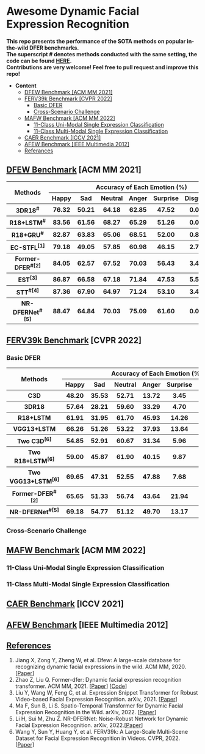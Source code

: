 # Awesome Dynamic Facial Expression Recognition

**This repo presents the performance of the SOTA methods on popular in-the-wild DFER benchmarks.**<br>
**The superscript # denotes methods conducted with the same setting, the code can be found [HERE](https://github.com/zengqunzhao/Former-DFER).**<br>
**Contributions are very welcome! Feel free to pull request and improve this repo!**<br>



- **Content**
  - [DFEW Benchmark [ACM MM 2021]](#dfew-benchmark-acm-mm-2021)
  - [FERV39k Benchmark [CVPR 2022]](#ferv39k-benchmark-cvpr-2022)
    - [Basic DFER](#basic-dfer)
    - [Cross-Scenario Challenge](#cross-scenario-challenge)
  - [MAFW Benchmark [ACM MM 2022]](#mafw-benchmark-acm-mm-2022)
    - [11-Class Uni-Modal Single Expression Classification](#11-class-uni-modal-single-expression-classification)
    - [11-Class Multi-Modal Single Expression Classification](#11-class-multi-modal-single-expression-classification)
  - [CAER Benchmark [ICCV 2021]](#caer-benchmark-iccv-2021)
  - [AFEW Benchmark [IEEE Multimedia 2012]](#afew-benchmark-ieee-multimedia-2012)
  - [Referances](#referances)

## [DFEW Benchmark](https://dfew-dataset.github.io/) [ACM MM 2021]

<table>
<thead>
  <tr>
    <th rowspan="2">Methods</th>
    <th colspan="7">Accuracy of Each Emotion (%)</th>
    <th colspan="2">Metrics (%)</th>
  </tr>
  <tr>
    <th>Happy</th>
    <th>Sad</th>
    <th>Neutral</th>
    <th>Anger</th>
    <th>Surprise</th>
    <th>Disgust</th>
    <th>Fear</th>
    <th>UAR</th>
    <th>WAR</th>
  </tr>
</thead>
<tbody>
  <tr>
    <th>3DR18<sup>#</sup></th>
    <th>76.32</th>
    <th>50.21</th>
    <th>64.18</th>
    <th>62.85</th>
    <th>47.52</th>
    <th>0.00</th>
    <th>24.56</th>
    <th>46.52</th>
    <th>58.27</th>
  </tr>
  <tr>
    <th>R18+LSTM<sup>#</sup></th>
    <th>83.56</th>
    <th>61.56</th>
    <th>68.27</th>
    <th>65.29</th>
    <th>51.26</th>
    <th>0.00</th>
    <th>29.34</th>
    <th>51.32</th>
    <th>63.85</th>
  </tr>
  <tr>
    <th>R18+GRU<sup>#</sup></th>
    <th>82.87</th>
    <th>63.83</th>
    <th>65.06</th>
    <th>68.51</th>
    <th>52.00</th>
    <th>0.86</th>
    <th>30.14</th>
    <th>51.68</th>
    <th>64.02</th>
  </tr>
  <tr>
    <th>EC-STFL<sup>[1]</sup></th>
    <th>79.18</th>
    <th>49.05</th>
    <th>57.85</th>
    <th>60.98</th>
    <th>46.15</th>
    <th>2.76</th>
    <th>21.51</th>
    <th>45.35</th>
    <th>56.51</th>
  </tr>
  <tr>
    <th>Former-DFER<sup>#[2]</sup></th>
    <th>84.05</th>
    <th>62.57</th>
    <th>67.52</th>
    <th>70.03</th>
    <th>56.43</th>
    <th>3.45</th>
    <th>31.78</th>
    <th>53.69</th>
    <th>65.70</th>
  </tr>
  <tr>
    <th>EST<sup>[3]</sup></th>
    <th>86.87</th>
    <th>66.58</th>
    <th>67.18</th>
    <th>71.84</th>
    <th>47.53</th>
    <th>5.52</th>
    <th>28.49</th>
    <th>53.43</th>
    <th>65.85</th>
  </tr>
  <tr>
    <th>STT<sup>#[4]</sup></th>
    <th>87.36</th>
    <th>67.90</th>
    <th>64.97</th>
    <th>71.24</th>
    <th>53.10</th>
    <th>3.49</th>
    <th>34.04</th>
    <th>54.58</th>
    <th>66.65</th>
  </tr>
  <tr>
    <th>NR-DFERNet<sup>#[5]</sup></th>
    <th>88.47</th>
    <th>64.84</th>
    <th>70.03</th>
    <th>75.09</th>
    <th>61.60</th>
    <th>0.00</th>
    <th>19.43</th>
    <th>54.21</th>
    <th>68.19</th>
  </tr>
</tbody>
</table>

## [FERV39k Benchmark](https://wangyanckxx.github.io/Proj_CVPR2022_FERV39k.html) [CVPR 2022]

### Basic DFER

<table>
<thead>
  <tr>
    <th rowspan="2">Methods</th>
    <th colspan="7">Accuracy of Each Emotion (%)</th>
    <th colspan="2">Metrics (%)</th>
  </tr>
  <tr>
    <th>Happy</th>
    <th>Sad</th>
    <th>Neutral</th>
    <th>Anger</th>
    <th>Surprise</th>
    <th>Disgust</th>
    <th>Fear</th>
    <th>UAR</th>
    <th>WAR</th>
  </tr>
</thead>
<tbody>
  <tr>
    <th>C3D</th>
    <th>48.20 </th>
    <th>35.53 </th>
    <th>52.71 </th>
    <th>13.72 </th>
    <th>3.45 </th>
    <th>4.93 </th>
    <th>0.23 </th>
    <th>22.68 </th>
    <th>31.69</th>
  </tr>
  <!-- <tr>
    <th>P3D<sup>#</sup></th>
    <th>62.28  </th>
    <th>40.87 </th>
    <th>42.36 </th>
    <th>43.72 </th>
    <th>7.34 </th>
    <th>0.00 </th>
    <th>2.51 </th>
    <th>28.44 </th>
    <th>38.41</th>
  </tr> -->
  <!-- <tr>
    <th>R2Plus1D<sup>#</sup></th>
    <th>72.57 </th>
    <th>51.95 </th>
    <th>40.61 </th>
    <th>47.00 </th>
    <th>18.77 </th>
    <th>5.06 </th>
    <th>7.29 </th>
    <th>34.75 </th>
    <th>44.27</th>
  </tr> -->
  <tr>
    <th>3DR18</th>
    <th>57.64 </th>
    <th>28.21 </th>
    <th>59.60 </th>
    <th>33.29 </th>
    <th>4.70 </th>
    <th>0.21 </th>
    <th>3.02 </th>
    <th>26.67 </th>
    <th>37.57</th>
  </tr>  
  <tr>
    <th>R18+LSTM</th>
    <th>61.91</th>
    <th>31.95</th>
    <th>61.70 </th>
    <th>45.93 </th>
    <th>14.26 </th>
    <th>0.00 </th>
    <th>0.70 </th>
    <th>30.92 </th>
    <th>42.59</th>
  </tr>
  <tr>
    <th>VGG13+LSTM</th>
    <th>66.26 </th>
    <th>51.26 </th>
    <th>53.22 </th>
    <th>37.93 </th>
    <th>13.64 </th>
    <th>0.43 </th>
    <th>4.18 </th>
    <th>32.42 </th>
    <th>43.37</th>
  </tr>
  <tr>
    <th>Two C3D<sup>[6]</sup></th>
    <th>54.85 </th>
    <th>52.91 </th>
    <th>60.67 </th>
    <th>31.34 </th>
    <th>5.96 </th>
    <th>2.36 </th>
    <th>6.96 </th>
    <th>30.72 </th>
    <th>41.77</th>
  </tr>
  <tr>
    <th>Two R18+LSTM<sup>[6]</sup></th>
    <th>59.00 </th>
    <th>45.87 </th>
    <th>61.90 </th>
    <th>40.15 </th>
    <th>9.87 </th>
    <th>1.71 </th>
    <th>0.46 </th>
    <th>31.28 </th>
    <th>43.2</th>
  </tr>
  <tr>
    <th>Two VGG13+LSTM<sup>[6]</sup></th>
    <th>69.65 </th>
    <th>47.31 </th>
    <th>52.55 </th>
    <th>47.88 </th>
    <th>7.68 </th>
    <th>1.93 </th>
    <th>2.55 </th>
    <th>32.79 </th>
    <th>44.54</th>
  </tr>
  <tr>
    <th>Former-DFER<sup>#[2]</sup></th>
    <th>65.65</th>
    <th>51.33</th>
    <th>56.74</th>
    <th>43.64</th>
    <th>21.94</th>
    <th>8.57</th>
    <th>12.529</th>
    <th>37.20</th>
    <th>46.85</th>
  </tr>
  <tr>
  <th>NR-DFERNet<sup>#[5]</sup></th>
    <th>69.18</th>
    <th>54.77</th>
    <th>51.12</th>
    <th>49.70</th>
    <th>13.17</th>
    <th>0.00</th>
    <th>0.23</th>
    <th>33.99</th>
    <th>45.97</th>
  </tr>
</tbody>
</table>

### Cross-Scenario Challenge

## [MAFW Benchmark](https://mafw-database.github.io/MAFW/) [ACM MM 2022]

### 11-Class Uni-Modal Single Expression Classification

### 11-Class Multi-Modal Single Expression Classification

## [CAER Benchmark](https://caer-dataset.github.io/) [ICCV 2021]

## [AFEW Benchmark](https://cs.anu.edu.au/few/AFEW.html) [IEEE Multimedia 2012]

## [References](#referances)

1. Jiang X, Zong Y, Zheng W, et al. Dfew: A large-scale database for recognizing dynamic facial expressions in the wild. ACM MM, 2020. [[Paper](https://doi.org/10.1145/3394171.3413620)]
2. Zhao Z, Liu Q. Former-dfer: Dynamic facial expression recognition transformer. ACM MM, 2021. [[Paper](https://doi.org/10.1145/3394171.3413620)] [[Code](https://github.com/zengqunzhao/Former-DFER)]
3. Liu Y, Wang W, Feng C, et al. Expression Snippet Transformer for Robust Video-based Facial Expression Recognition. arXiv, 2021. [[Paper](https://arxiv.org/abs/2109.08409)]
4. Ma F, Sun B, Li S. Spatio-Temporal Transformer for Dynamic Facial Expression Recognition in the Wild. arXiv, 2022. [[Paper](https://arxiv.org/abs/2205.04749)]
5. Li H, Sui M, Zhu Z. NR-DFERNet: Noise-Robust Network for Dynamic Facial Expression Recognition. arXiv, 2022.[[Paper](https://arxiv.org/abs/2206.04975)]
6. Wang Y, Sun Y, Huang Y, et al. FERV39k: A Large-Scale Multi-Scene Dataset for Facial Expression Recognition in Videos. CVPR, 2022.[[Paper](https://arxiv.org/abs/2203.09463)]




